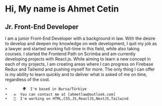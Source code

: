 ﻿# Hi, My name is Ahmet Cetin






## Jr. Front-End Developer

I am a junior Front-End Developer with a background in law. With the desire to develop and deepen my knowledge on web development, I quit my job as a lawyer and started working full-time in this field, while also taking courses. I started the Frontend Path on Scrimba and am currently developing projects with React.js. While aiming to learn a new concept in each of my projects, I am creating areas where I can progress on Firebase Redux and Tailwind and pushing myself for more. The only thing I can offer is my ability to learn quickly and to deliver what is asked of me on time, regardless of the cost.








	•       🌍  I'm based in Bursa/Türkiye
	•	✉️  You can contact me at [ahmetlaw@outlook.com]
	•	🧠  I'm working on HTML,CSS,JS,ReactJS,NextJS,Tailwind

